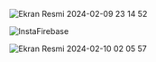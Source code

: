 


![Ekran Resmi 2024-02-09 23 14 52](https://github.com/SarperKececi/FirebaseInstaClone/assets/149234315/15c68abe-f929-4a25-b770-a815d0b50b5f)


![InstaFirebase](https://github.com/SarperKececi/FirebaseInstaClone/assets/149234315/4b3cca1c-92c6-436f-aac1-b4daff1e9016)


![Ekran Resmi 2024-02-10 02 05 57](https://github.com/SarperKececi/FirebaseInstaClone/assets/149234315/bb3f4e8f-dd76-4553-9de2-d7b989bc8994)
